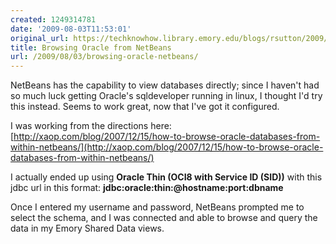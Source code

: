```yaml
---
created: 1249314781
date: '2009-08-03T11:53:01'
original_url: https://techknowhow.library.emory.edu/blogs/rsutton/2009/08/03/browsing-oracle-netbeans
title: Browsing Oracle from NetBeans
url: /2009/08/03/browsing-oracle-netbeans/
---
```


NetBeans has the capability to view databases directly; since I haven't had so much luck getting Oracle's sqldeveloper running in linux, I thought I'd try this instead. Seems to work great, now that I've got it configured.

I was working from the directions here: [http://xaop.com/blog/2007/12/15/how-to-browse-oracle-databases-from-within-netbeans/](http://xaop.com/blog/2007/12/15/how-to-browse-oracle-databases-from-within-netbeans/)

I actually ended up using **Oracle Thin (OCI8 with Service ID (SID))** with this jdbc url in this format: **jdbc:oracle:thin:@hostname:port:dbname**

Once I entered my username and password, NetBeans prompted me to select the schema, and I was connected and able to browse and query the data in my Emory Shared Data views.